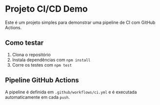 # Projeto CI/CD Demo

Este é um projeto simples para demonstrar uma pipeline de CI com GitHub Actions.

## Como testar

1. Clona o repositório
2. Instala dependências com `npm install`
3. Corre os testes com `npm test`

## Pipeline GitHub Actions

A pipeline é definida em `.github/workflows/ci.yml` e é executada automaticamente em cada `push`.
